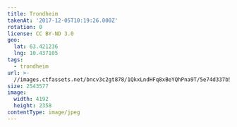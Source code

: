 ```yaml
---
title: Trondheim
takenAt: '2017-12-05T10:19:26.000Z'
rotation: 0
license: CC BY-ND 3.0
geo:
  lat: 63.421236
  lng: 10.437105
tags:
  - trondheim
url: >-
  //images.ctfassets.net/bncv3c2gt878/1QkxLndHFq8xBeYQhPna9T/5e74d337b5da9da4713a51da245837a1/trondheim_38837566552_o
size: 2543577
image:
  width: 4192
  height: 2358
contentType: image/jpeg
---
```


